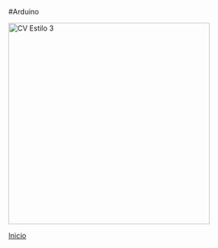 #Arduino

<img src="https://i.imgur.com/PWCH2FF.jpg" style="width: 700px; width: 400px" alt="CV Estilo 3">
<br>

[Inicio](index.md)
